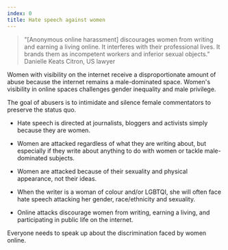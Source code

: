 ```yaml
---
index: 0
title: Hate speech against women
---
```

> "[Anonymous online harassment] discourages women from writing and earning a living online. It interferes with their professional lives. It brands them as incompetent workers and inferior sexual objects." Danielle Keats Citron, US lawyer 


Women with visibility on the internet receive a disproportionate amount of abuse because the internet remains a male-dominated space. Women's visibility in online spaces challenges gender inequality and male privilege.

The goal of abusers is to intimidate and silence female commentators to preserve the status quo.

*	Hate speech is directed at journalists, bloggers and activists simply because they are women. 

*	Women are attacked regardless of what they are writing about, but especially if they write about anything to do with women or tackle male-dominated subjects.

*	Women are attacked because of their sexuality and physical appearance, not their ideas. 

*	When the writer is a woman of colour and/or LGBTQI, she will often face hate speech attacking her gender, race/ethnicity and sexuality.

*	Online attacks discourage women from writing, earning a living, and participating in public life on the internet. 

Everyone needs to speak up about the discrimination faced by women online.